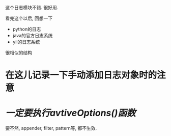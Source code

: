 这个日志模块不错.
很好用.



看完这个以后, 回想一下
* python的日志
* java的官方日志系统
* yii的日志系统

很相似的结构



在这儿记录一下手动添加日志对象时的注意
=============================================
***一定要执行avtiveOptions()函数***  
=============================================
要不然, appender, filter, pattern等, 都不生效.

